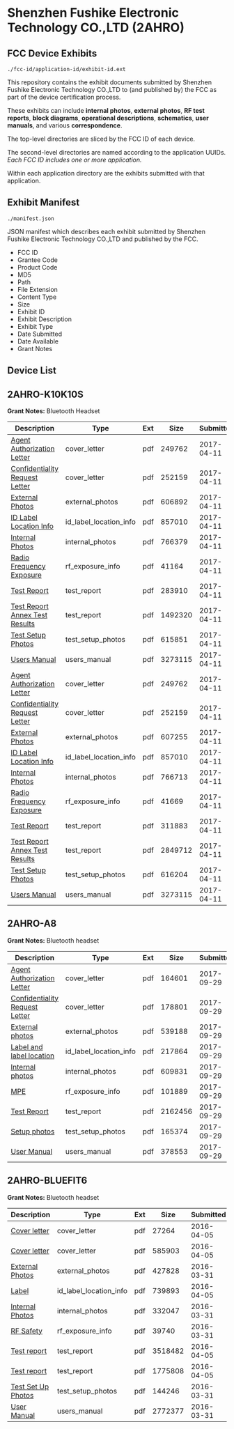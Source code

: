 # Shenzhen Fushike Electronic Technology CO.,LTD (2AHRO)
## FCC Device Exhibits

```
./fcc-id/application-id/exhibit-id.ext
```

This repository contains the exhibit documents submitted by Shenzhen Fushike Electronic Technology CO.,LTD to (and published by) the FCC as part of the device certification process.

These exhibits can include **internal photos**, **external photos**, **RF test reports**, **block diagrams**, **operational descriptions**, **schematics**, **user manuals**, and various **correspondence**.

The top-level directories are sliced by the FCC ID of each device.

The second-level directories are named according to the application UUIDs. *Each FCC ID includes one or more application.*

Within each application directory are the exhibits submitted with that application. 

## Exhibit Manifest

```
./manifest.json
```

JSON manifest which describes each exhibit submitted by Shenzhen Fushike Electronic Technology CO.,LTD and published by the FCC.

- FCC ID
- Grantee Code
- Product Code
- MD5
- Path
- File Extension
- Content Type
- Size
- Exhibit ID
- Exhibit Description
- Exhibit Type
- Date Submitted
- Date Available
- Grant Notes

## Device List
## 2AHRO-K10K10S
**Grant Notes:** Bluetooth Headset

| Description | Type | Ext | Size | Submitted | Available |
| ----------- | ---- | --- | ---- | --------- | --------- |
| [Agent Authorization Letter](2AHRO-K10K10S/489e42ee0f9a36f6fea573d8c40d1747/3352739.pdf) | cover_letter | pdf | 249762 | 2017-04-11 | 2017-04-11 |
| [Confidentiality Request Letter](2AHRO-K10K10S/489e42ee0f9a36f6fea573d8c40d1747/3352740.pdf) | cover_letter | pdf | 252159 | 2017-04-11 | 2017-04-11 |
| [External Photos](2AHRO-K10K10S/489e42ee0f9a36f6fea573d8c40d1747/3352747.pdf) | external_photos | pdf | 606892 | 2017-04-11 | 2017-04-11 |
| [ID Label Location Info](2AHRO-K10K10S/489e42ee0f9a36f6fea573d8c40d1747/3352733.pdf) | id_label_location_info | pdf | 857010 | 2017-04-11 | 2017-04-11 |
| [Internal Photos](2AHRO-K10K10S/489e42ee0f9a36f6fea573d8c40d1747/3352748.pdf) | internal_photos | pdf | 766379 | 2017-04-11 | 2017-04-11 |
| [Radio Frequency Exposure](2AHRO-K10K10S/489e42ee0f9a36f6fea573d8c40d1747/3352745.pdf) | rf_exposure_info | pdf | 41164 | 2017-04-11 | 2017-04-11 |
| [Test Report](2AHRO-K10K10S/489e42ee0f9a36f6fea573d8c40d1747/3352749.pdf) | test_report | pdf | 283910 | 2017-04-11 | 2017-04-11 |
| [Test Report Annex Test Results](2AHRO-K10K10S/489e42ee0f9a36f6fea573d8c40d1747/3352750.pdf) | test_report | pdf | 1492320 | 2017-04-11 | 2017-04-11 |
| [Test Setup Photos](2AHRO-K10K10S/489e42ee0f9a36f6fea573d8c40d1747/3352751.pdf) | test_setup_photos | pdf | 615851 | 2017-04-11 | 2017-04-11 |
| [Users Manual](2AHRO-K10K10S/489e42ee0f9a36f6fea573d8c40d1747/3352741.pdf) | users_manual | pdf | 3273115 | 2017-04-11 | 2017-04-11 |
| [Agent Authorization Letter](2AHRO-K10K10S/b8fff4dabefa81c5f748a718b3c86332/3352739.pdf) | cover_letter | pdf | 249762 | 2017-04-11 | 2017-04-11 |
| [Confidentiality Request Letter](2AHRO-K10K10S/b8fff4dabefa81c5f748a718b3c86332/3352740.pdf) | cover_letter | pdf | 252159 | 2017-04-11 | 2017-04-11 |
| [External Photos](2AHRO-K10K10S/b8fff4dabefa81c5f748a718b3c86332/3352734.pdf) | external_photos | pdf | 607255 | 2017-04-11 | 2017-04-11 |
| [ID Label Location Info](2AHRO-K10K10S/b8fff4dabefa81c5f748a718b3c86332/3352733.pdf) | id_label_location_info | pdf | 857010 | 2017-04-11 | 2017-04-11 |
| [Internal Photos](2AHRO-K10K10S/b8fff4dabefa81c5f748a718b3c86332/3352735.pdf) | internal_photos | pdf | 766713 | 2017-04-11 | 2017-04-11 |
| [Radio Frequency Exposure](2AHRO-K10K10S/b8fff4dabefa81c5f748a718b3c86332/3352732.pdf) | rf_exposure_info | pdf | 41669 | 2017-04-11 | 2017-04-11 |
| [Test Report](2AHRO-K10K10S/b8fff4dabefa81c5f748a718b3c86332/3352736.pdf) | test_report | pdf | 311883 | 2017-04-11 | 2017-04-11 |
| [Test Report Annex Test Results](2AHRO-K10K10S/b8fff4dabefa81c5f748a718b3c86332/3352737.pdf) | test_report | pdf | 2849712 | 2017-04-11 | 2017-04-11 |
| [Test Setup Photos](2AHRO-K10K10S/b8fff4dabefa81c5f748a718b3c86332/3352738.pdf) | test_setup_photos | pdf | 616204 | 2017-04-11 | 2017-04-11 |
| [Users Manual](2AHRO-K10K10S/b8fff4dabefa81c5f748a718b3c86332/3352741.pdf) | users_manual | pdf | 3273115 | 2017-04-11 | 2017-04-11 |
## 2AHRO-A8
**Grant Notes:** Bluetooth headset

| Description | Type | Ext | Size | Submitted | Available |
| ----------- | ---- | --- | ---- | --------- | --------- |
| [Agent Authorization Letter](2AHRO-A8/eece3055a577027e4316ce427eb44099/3587729.pdf) | cover_letter | pdf | 164601 | 2017-09-29 | 2017-09-29 |
| [Confidentiality Request Letter](2AHRO-A8/eece3055a577027e4316ce427eb44099/3587732.pdf) | cover_letter | pdf | 178801 | 2017-09-29 | 2017-09-29 |
| [External photos](2AHRO-A8/eece3055a577027e4316ce427eb44099/3587733.pdf) | external_photos | pdf | 539188 | 2017-09-29 | 2017-09-29 |
| [Label and label location](2AHRO-A8/eece3055a577027e4316ce427eb44099/3587736.pdf) | id_label_location_info | pdf | 217864 | 2017-09-29 | 2017-09-29 |
| [Internal photos](2AHRO-A8/eece3055a577027e4316ce427eb44099/3587735.pdf) | internal_photos | pdf | 609831 | 2017-09-29 | 2017-09-29 |
| [MPE](2AHRO-A8/eece3055a577027e4316ce427eb44099/3587737.pdf) | rf_exposure_info | pdf | 101889 | 2017-09-29 | 2017-09-29 |
| [Test Report](2AHRO-A8/eece3055a577027e4316ce427eb44099/3587734.pdf) | test_report | pdf | 2162456 | 2017-09-29 | 2017-09-29 |
| [Setup photos](2AHRO-A8/eece3055a577027e4316ce427eb44099/3587740.pdf) | test_setup_photos | pdf | 165374 | 2017-09-29 | 2017-09-29 |
| [User Manual](2AHRO-A8/eece3055a577027e4316ce427eb44099/3587741.pdf) | users_manual | pdf | 378553 | 2017-09-29 | 2017-09-29 |
## 2AHRO-BLUEFIT6
**Grant Notes:** Bluetooth headset

| Description | Type | Ext | Size | Submitted | Available |
| ----------- | ---- | --- | ---- | --------- | --------- |
| [Cover letter](2AHRO-BLUEFIT6/7ae7c551c75ef4d1f3631e6c459e3287/2950585.pdf) | cover_letter | pdf | 27264 | 2016-04-05 | 2016-04-05 |
| [Cover letter](2AHRO-BLUEFIT6/7ae7c551c75ef4d1f3631e6c459e3287/2950586.pdf) | cover_letter | pdf | 585903 | 2016-04-05 | 2016-04-05 |
| [External Photos](2AHRO-BLUEFIT6/7ae7c551c75ef4d1f3631e6c459e3287/2947465.pdf) | external_photos | pdf | 427828 | 2016-03-31 | 2016-04-05 |
| [Label](2AHRO-BLUEFIT6/7ae7c551c75ef4d1f3631e6c459e3287/2950587.pdf) | id_label_location_info | pdf | 739893 | 2016-04-05 | 2016-04-05 |
| [Internal Photos](2AHRO-BLUEFIT6/7ae7c551c75ef4d1f3631e6c459e3287/2947466.pdf) | internal_photos | pdf | 332047 | 2016-03-31 | 2016-04-05 |
| [RF Safety](2AHRO-BLUEFIT6/7ae7c551c75ef4d1f3631e6c459e3287/2947473.pdf) | rf_exposure_info | pdf | 39740 | 2016-03-31 | 2016-04-05 |
| [Test report](2AHRO-BLUEFIT6/7ae7c551c75ef4d1f3631e6c459e3287/2950588.pdf) | test_report | pdf | 3518482 | 2016-04-05 | 2016-04-05 |
| [Test report](2AHRO-BLUEFIT6/7ae7c551c75ef4d1f3631e6c459e3287/2950589.pdf) | test_report | pdf | 1775808 | 2016-04-05 | 2016-04-05 |
| [Test Set Up Photos](2AHRO-BLUEFIT6/7ae7c551c75ef4d1f3631e6c459e3287/2947470.pdf) | test_setup_photos | pdf | 144246 | 2016-03-31 | 2016-04-05 |
| [User Manual](2AHRO-BLUEFIT6/7ae7c551c75ef4d1f3631e6c459e3287/2947474.pdf) | users_manual | pdf | 2772377 | 2016-03-31 | 2016-04-05 |
